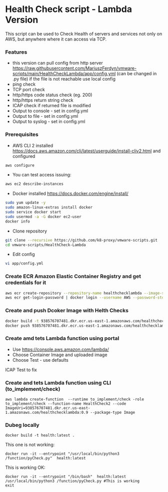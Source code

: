 # Health Check script - Lambda Version

This script can be used to Check Health of servers and services not only on AWS, but anywhere where it can access via TCP.


### Features 
* this version can pull config from http server https://raw.githubusercontent.com/MariuszFerdyn/vmware-scripts/main/HealthCheckLambda/app/config.yml (can be changed in .py file) if the file is not reachable use local config
* ping check
* TCP port check
* http/https code status check (eg. 200)
* http/https return string check
* ICAP check if returned file is modified
* Output to console - set in config.yml
* Output to file - set in config.yml
* Output to syslog - set in config.yml

### Prerequisites
* AWS CLI 2 installed https://docs.aws.amazon.com/cli/latest/userguide/install-cliv2.html and configured

```bash
aws configure
```

* You can test access issuing:
```bash
aws ec2 describe-instances
```

* Docker installed https://docs.docker.com/engine/install/

```bash
sudo yum update -y
sudo amazon-linux-extras install docker
sudo service docker start
sudo usermod -a -G docker ec2-user
docker info
```

* Clone repository

```bash
git clone --recursive https://github.com/k8-proxy/vmware-scripts.git
cd vmware-scripts/HealthCheck-Lambda
```

* Edit config

```bash
vi app/config.yml
```


### Create ECR Amazon Elastic Container Registry and get credentials for it

```bash
aws ecr create-repository --repository-name healthchecklambda --image-scanning-configuration scanOnPush=false
aws ecr get-login-password | docker login --username AWS --password-stdin 938576707481.dkr.ecr.us-east-1.amazonaws.com
```

### Create and push Dcoker Image with Helth Checks

```bash
docker build -t 938576707481.dkr.ecr.us-east-1.amazonaws.com/healthchecklambda:0.9 .
docker push 938576707481.dkr.ecr.us-east-1.amazonaws.com/healthchecklambda:0.9
```

### Create amd tets Lambda function using portal

* Use https://console.aws.amazon.com/lambda/
* Choose Container Image and uploaded image
* Choose Test - use defaults

ICAP Test to fix 

### Create and tets Lambda function using CLI (to_implement/check)
```
aws lambda create-function  --runtime to_implement/check -role to_implement/check --function-name HealthCheck2 --code ImageUri=938576707481.dkr.ecr.us-east-1.amazonaws.com/healthchecklambda:0.9 --package-type Image
```

### Dubeg locally
```
docker build -t health:latest .
```

This one is not working:

```
docker run -it --entrypoint "/usr/local/bin/python3 /function/pyCheck.py"  health:latest
```

This is working OK:

```
docker run -it --entrypoint "/bin/bash"  health:latest
/usr/local/bin/python3 /function/pyCheck.py #This is working
exit
```
